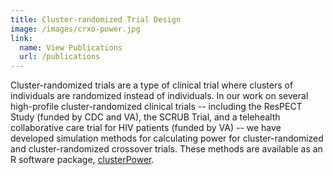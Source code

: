```yaml
---
title: Cluster-randomized Trial Design
image: /images/crxo-power.jpg
link:
  name: View Publications
  url: /publications
---
```


Cluster-randomized trials are a type of clinical trial where clusters of
individuals are randomized instead of individuals. In our work on several
high-profile cluster-randomized clinical trials -- including the ResPECT Study
(funded by CDC and VA), the SCRUB Trial, and a telehealth collaborative care
trial for HIV patients (funded by VA) -- we have developed simulation methods for
calculating power for cluster-randomized and cluster-randomized crossover
trials. These methods are available as an R software
package,
[clusterPower](http://cran.r-project.org/web/packages/clusterPower/index.html).
